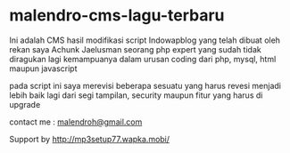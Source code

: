 # malendro-cms-lagu-terbaru

Ini adalah CMS hasil modifikasi script Indowapblog yang telah dibuat oleh rekan saya Achunk Jaelusman seorang php expert yang sudah tidak diragukan lagi kemampuanya dalam urusan coding dari php, mysql, html maupun javascript

pada script ini saya merevisi beberapa sesuatu yang harus revesi menjadi lebih baik lagi dari segi tampilan, security maupun fitur yang harus di upgrade

contact me : malendroh@gmail.com

Support by 
http://mp3setup77.wapka.mobi/
